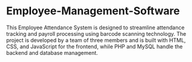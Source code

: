 # Employee-Management-Software
 This Employee Attendance System is designed to streamline attendance tracking and payroll processing using barcode scanning technology. The project is developed by a team of three members and is built with HTML, CSS, and JavaScript for the frontend, while PHP and MySQL handle the backend and database management.
